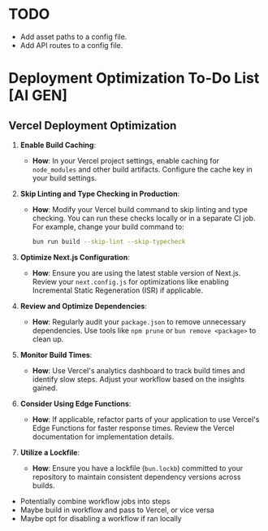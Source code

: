 # TODO

-   Add asset paths to a config file.
-   Add API routes to a config file.

# Deployment Optimization To-Do List [AI GEN]

## Vercel Deployment Optimization

1. **Enable Build Caching**:

    - **How**: In your Vercel project settings, enable caching for `node_modules` and other build artifacts. Configure the cache key in your build settings.

2. **Skip Linting and Type Checking in Production**:

    - **How**: Modify your Vercel build command to skip linting and type checking. You can run these checks locally or in a separate CI job. For example, change your build command to:
        ```bash
        bun run build --skip-lint --skip-typecheck
        ```

3. **Optimize Next.js Configuration**:

    - **How**: Ensure you are using the latest stable version of Next.js. Review your `next.config.js` for optimizations like enabling Incremental Static Regeneration (ISR) if applicable.

4. **Review and Optimize Dependencies**:

    - **How**: Regularly audit your `package.json` to remove unnecessary dependencies. Use tools like `npm prune` or `bun remove <package>` to clean up.

5. **Monitor Build Times**:

    - **How**: Use Vercel's analytics dashboard to track build times and identify slow steps. Adjust your workflow based on the insights gained.

6. **Consider Using Edge Functions**:

    - **How**: If applicable, refactor parts of your application to use Vercel's Edge Functions for faster response times. Review the Vercel documentation for implementation details.

7. **Utilize a Lockfile**:
    - **How**: Ensure you have a lockfile (`bun.lockb`) committed to your repository to maintain consistent dependency versions across builds.

-   Potentially combine workflow jobs into steps
-   Maybe build in workflow and pass to Vercel, or vice versa
-   Maybe opt for disabling a workflow if ran locally
